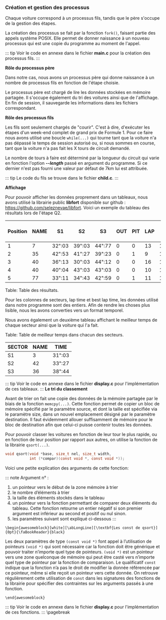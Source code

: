 ### Création et gestion des processus

Chaque voiture correspond à un processus fils, tandis que le père s'occupe de la gestion des étapes.

La création des processus se fait par la fonction `fork()`, faisant partie des appels système POSIX. Elle permet de donner 
naissance à un nouveau processus qui est une copie du programme au moment de l'appel.

::: tip
Voir le code en annexe dans le fichier **main.c** pour la création des processus fils. 
::: 

**Rôle du processus père**

Dans notre cas, nous avons un processus père qui donne naissance à un nombre de processus fils en fonction de l'étape choisie.

Le processus père est chargé de lire les données stockées en mémoire partagée.
Il s'occupe également du tri des voitures ainsi que de l'affichage.
En fin de session, il sauvegarde les informations dans les fichiers correspondant.  

**Rôle des processus fils**

Les fils sont seulement chargés de "courir". C'est à dire, d'exécuter les étapes d'un week-end complet de
grand prix de Formule 1. Pour ce faire nous avons utilisé une boucle `while(...)` qui tourne tant que la voiture n'a pas 
dépassé le temps de session autorisé ou, si nous sommes en course, tant que la voiture n'a pas fait les X tours de circuit demandé. 

Le nombre de tours à faire est déterminé par la longueur du circuit qui varie en fonction l'option **_--length_** passé 
en argument du programme. Si ce dernier n'est pas fourni une valeur par défaut de 7km lui est attribuée. 

::: tip
Le code du fils se trouve dans le fichier **child.c**. 
::: 

**Affichage**

Pour pouvoir afficher les données proprement dans un tableaux, nous avons utilisé la librairie public **libfort** disponible sur 
github : <https://github.com/seleznevae/libfort>. Voici un exemple du tableau des résultats lors de l'étape Q2. 

| Position | NAME |   S1   |   S2   |   S3   | OUT | PIT | LAP | LAP TIME  | BEST LAP TIME |
|----------|------|--------|--------|--------|-----|-----|-----|-----------|---------------|
| 1        |  7   | 32":03 | 39":03 | 44":77 |  0  |  0  |  13 | 1':02":19 |   1':19":42   |
| 2        |  35  | 42":53 | 41":27 | 39":23 |  0  |  1  |  9  | 1':11":71 |   1':22":31   |
| 3        |  40  | 36":13 | 30":03 | 44":12 |  0  |  0  |  16 | 1':03":36 |   1':44":28   |
| 4        |  40  | 40":04 | 43":03 | 43":03 |  0  |  0  |  10 | 1':40":11 |   1':51":47   |
| 5        |  77  | 33":11 | 34":43 | 42":59 |  0  |  1  |  11 | 1':17":23 |   2':12":73   |

Table:  Table des résultats.

Pour les colonnes de secteurs, lap time et best lap time, les données utilisé dans notre programme sont des entiers.
Afin de rendre les choses plus lisible, nous les avons converties vers un format temporel. 

Nous avons également un deuxième tableau affichant le meilleur temps de chaque secteur ainsi que la voiture qui l'a fait. 

Table:  Table de meilleur temps dans chacun des secteurs.

| SECTOR | NAME |  TIME  |   
|--------|------|--------|
|   S1   |  3   | 31":03 | 
|   S2   |  42  | 33":27 | 
|   S3   |  36  | 38":44 | 

::: tip
Voir le code en annexe dans le fichier **display.c** pour l'implémentation de ces tableaux. 
:::
**Le tri du classement**

Avant de trier on fait une copie des données de la mémoire partagée par le biais de la fonction `memcpy(...)`. Cette fonction 
permet de copier un bloc de mémoire spécifié par le paramètre source, et dont la taille est spécifiée via le paramètre size, 
dans un nouvel emplacement désigné par le paramètre destination. Il faut évidemment allouer suffisamment de mémoire pour le bloc 
de destination afin que celui-ci puisse contenir toutes les données.

Pour pouvoir classer les voitures en fonction de leur tour le plus rapide, ou en fonction de leur position par rapport aux autres,
on utilise la fonction de la librairie `qsort(...)`. 

```{.c caption="man of qsort"}
void qsort(void *base, size_t nel, size_t width,
           int (*compar)(const void *, const void *));
```

Voici une petite explication des arguments de cette fonction:

::: note
Argument n° :

1. un pointeur vers le début de la zone mémoire à trier
2. le nombre d’éléments à trier
3. la taille des éléments stockés dans le tableau
4. un pointeur vers la fonction permettant de comparer deux éléments du tableau. Cette fonction retourne un entier négatif si 
    son premier argument est inférieur au second et positif ou nul sinon. 
5. les paramètres suivant sont expliqué ci-dessous
::: 

```{=latex}
\begin{awesomeblock}[white][\abLongLine][\textbf{Les const de qsort}]{0pt}{\faBookReader}{black}
```
Les deux paramètres de type `(const void *)` font appel à l’utilisation de pointeurs `(void *)` qui sont nécessaire car 
la fonction doit être générique et pouvoir traiter n’importe quel type de pointeurs. `(void *)` est un pointeur vers 
une zone quelconque de mémoire qui peut être casté vers n’importe quel type de pointeur par la fonction de comparaison. 
Le qualificatif `const` indique que la fonction n’a pas le droit de modifier la donnée référencée par ce pointeur, 
même si elle reçoit un pointeur vers cette donnée. On retrouve régulièrement cette utilisation de `const` dans 
les signatures des fonctions de la librairie pour spécifier des contraintes sur les arguments passés à une fonction.

```{=latex}
\end{awesomeblock}
```

::: tip
Voir le code en annexe dans le fichier **display.c** pour l'implémentation de ces fonctions. 
:::
\pagebreak 
